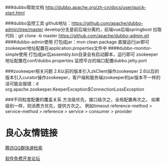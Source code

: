 ###dubbo帮助文档
http://dubbo.apache.org/zh-cn/docs/user/quick-start.html

###dubbo监控工具
github地址：https://github.com/apache/dubbo-admin/tree/master
develop分支是前后端分离的，前端vue后端springboot
拉取代码：git clone -b master https://github.com/apache/dubbo-admin.git
####dubbo-admin使用
打包成jar：mvn clean package
直接运行jar即可
zookeeper地址配置在application.properties文件中
####dubbo-monitor-simple使用
打包成jar后assembly.bin目录会有启动脚本，运行即可
zookeeper地址配置在conf/dubbo.properties
监控平台的端口配置dubbo.jetty.port


###zookeeper相关问题
2.6以前的版本引入zkClient操作zookeeper
2.6以后的版本引入curator操作zookeeper，客户端和服务端zookeeper的jar版本不一样的话可能会报错：d
org.apache.zookeeper.KeeperException$ConnectionLossException


###不同粒度配置的覆盖关系
方法级优先，接口级次之，全局配置再次之。
如果级别一样，则消费方优先，提供方次之。
例如timeout
reference-method > service-method > reference > service > consumer > provider

 # 良心友情链接

[腾讯QQ群快速检索](http://u.720life.cn/s/8cf73f7c)

[软件免费开发论坛](http://u.720life.cn/s/bbb01dc0)
